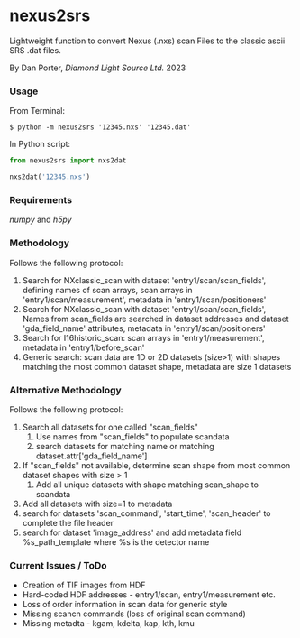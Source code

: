# nexus2srs
Lightweight function to convert Nexus (.nxs) scan Files to the classic ascii SRS .dat files.


By Dan Porter, *Diamond Light Source Ltd.* 2023


### Usage
From Terminal:
```
$ python -m nexus2srs '12345.nxs' '12345.dat'
```

In Python script:
```Python
from nexus2srs import nxs2dat

nxs2dat('12345.nxs')
```

### Requirements
*numpy* and *h5py*


### Methodology
Follows the following protocol:
1. Search for NXclassic_scan with dataset 'entry1/scan/scan_fields', defining names of scan arrays,
   scan arrays in 'entry1/scan/measurement', metadata in 'entry1/scan/positioners'
2. Search for NXclassic_scan with dataset 'entry1/scan/scan_fields',
   Names from scan_fields are searched in dataset addresses and dataset 'gda_field_name' attributes,
   metadata in 'entry1/scan/positioners'
3. Search for I16historic_scan: scan arrays in 'entry1/measurement', metadata in 'entry1/before_scan'
4. Generic search:
    scan data are 1D or 2D datasets (size>1) with shapes matching the most common dataset shape,
    metadata are size 1 datasets

### Alternative Methodology
Follows the following protocol:
1. Search all datasets for one called "scan_fields"
    1. Use names from "scan_fields" to populate scandata
    2. search datasets for matching name or matching dataset.attr['gda_field_name']
2. If "scan_fields" not available, determine scan shape from most common dataset shapes with size > 1
   1. Add all unique datasets with shape matching scan_shape to scandata
3. Add all datasets with size=1 to metadata
4. search for datasets 'scan_command', 'start_time', 'scan_header' to complete the file header
5. search for dataset 'image_address' and add metadata field %s_path_template where %s is the detector name


### Current Issues / ToDo

 - Creation of TIF images from HDF
 - Hard-coded HDF addresses - entry1/scan, entry1/measurement etc.
 - Loss of order information in scan data for generic style
 - Missing scancn commands (loss of original scan command)
 - Missing metadta - kgam, kdelta, kap, kth, kmu
